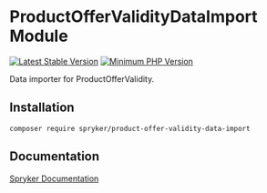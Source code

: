 # ProductOfferValidityDataImport Module
[![Latest Stable Version](https://poser.pugx.org/spryker/product-offer-validity-data-import/v/stable.svg)](https://packagist.org/packages/spryker/product-offer-validity-data-import)
[![Minimum PHP Version](https://img.shields.io/badge/php-%3E%3D%208.2-8892BF.svg)](https://php.net/)

Data importer for ProductOfferValidity.

## Installation

```
composer require spryker/product-offer-validity-data-import
```

## Documentation

[Spryker Documentation](https://docs.spryker.com)

